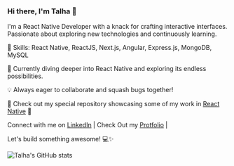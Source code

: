 ### Hi there, I'm Talha 👋

I'm a React Native Developer with a knack for crafting interactive interfaces. Passionate about exploring new technologies and continuously learning. 

🚀 Skills: React Native, ReactJS, Next.js, Angular, Express.js, MongoDB, MySQL

🌱 Currently diving deeper into React Native and exploring its endless possibilities.

💡 Always eager to collaborate and squash bugs together!

🔭 Check out my special repository showcasing some of my work in [React Native](https://github.com/Talha-raj) 📱

Connect with me on [LinkedIn](https://www.linkedin.com/in/molabux/) | 
Check Out my [Protfolio](https://www.polywork.com/molabux/) | 

Let's build something awesome! 💻✨

![Talha's GitHub stats](https://github-readme-stats.vercel.app/api?username=Talha-raj&show_icons=true&theme=merko)
